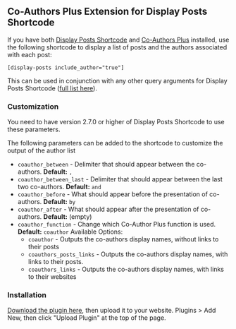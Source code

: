 ## Co-Authors Plus Extension for Display Posts Shortcode

If you have both [Display Posts Shortcode](https://wordpress.org/plugins/display-posts-shortcode/) and [Co-Authors Plus](https://wordpress.org/plugins/co-authors-plus/) installed, use the following shortcode to display a list of posts and the authors associated with each post:

`[display-posts include_author="true"]`

This can be used in conjunction with any other query arguments for Display Posts Shortcode ([full list here](https://github.com/billerickson/display-posts-shortcode/wiki#arguments)).

### Customization

You need to have version 2.7.0 or higher of Display Posts Shortcode to use these parameters. 

The following parameters can be added to the shortcode to customize the output of the author list

* `coauthor_between` - Delimiter that should appear between the co-authors. **Default:** ` , `  
* `coauthor_between_last` - Delimiter that should appear between the last two co-authors. **Default:** ` and `  
* `coauthor_before` - What should appear before the presentation of co-authors. **Default:** `by `  
* `coauthor_after` - What should appear after the presentation of co-authors. **Default:** (empty)
* `coauthor_function` - Change which Co-Author Plus function is used. **Default:** `coauthor` Available Options:  
  * `coauthor` - Outputs the co-authors display names, without links to their posts  
  * `coauthors_posts_links` - Outputs the co-authors display names, with links to their posts.  
  * `coauthors_links` - Outputs the co-authors display names, with links to their websites  

### Installation

[Download the plugin here](https://github.com/billerickson/dps-coauthor-addon/archive/master.zip), then upload it to your website. Plugins > Add New, then click "Upload Plugin" at the top of the page.
